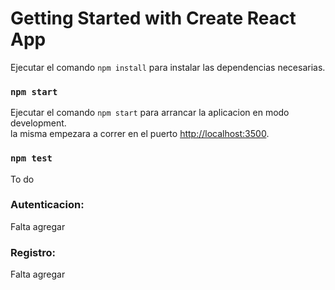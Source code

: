 # Getting Started with Create React App

Ejecutar el comando `npm install` para instalar las dependencias necesarias.

### `npm start`

Ejecutar el comando `npm start` para arrancar la aplicacion en modo development.\
la misma empezara a correr en el puerto [http://localhost:3500](http://localhost:3500).

### `npm test`

To do

### Autenticacion:

Falta agregar

### Registro:

Falta agregar

